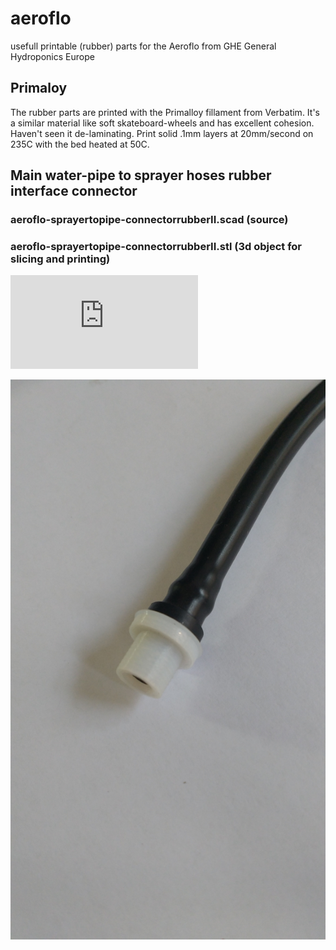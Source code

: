 # aeroflo
usefull printable (rubber) parts for the Aeroflo from GHE General Hydroponics Europe



## Primaloy
The rubber parts are printed with the Primalloy fillament from Verbatim. It's a similar material like soft skateboard-wheels and has excellent cohesion. Haven't seen it de-laminating. Print solid .1mm layers at 20mm/second on 235C with the bed heated at 50C.

## Main water-pipe to sprayer hoses rubber interface connector
### aeroflo-sprayertopipe-connectorrubberII.scad (source)
### aeroflo-sprayertopipe-connectorrubberII.stl (3d object for slicing and printing)
![3d STL](https://github.com/uvoz/aeroflo/blob/master/aeroflo-sprayertopipe-connectorrubberII.stl)


![picture](https://github.com/uvoz/aeroflo/blob/master/aeroflo-sprayertopipe-connectorrubberII.jpg)

